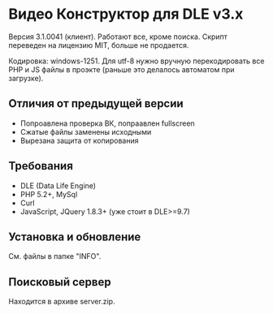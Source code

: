 Видео Конструктор для DLE v3.x
==============================

Версия 3.1.0041 (клиент). Работают все, кроме поиска. Скрипт переведен на лицензию MIT, больше не продается.

Кодировка: windows-1251. Для utf-8 нужно вручную перекодировать все PHP и JS файлы в проэкте (раньше это делалось автоматом при загрузке).

Отличия от предыдущей версии
----------------------------

*	Попроавлена проверка ВК, попраавлен fullscreen
*	Сжатые файлы заменены исходными
*	Вырезана защита от копирования

Требования
-----------
*	DLE (Data Life Engine)
*	PHP 5.2+, MySql
*	Curl
*	JavaScript, JQuery 1.8.3+ (уже стоит в DLE>=9.7)

Установка и обновление
----------------------

См. файлы в папке "INFO".

Поисковый сервер
----------------

Находится в архиве server.zip.

